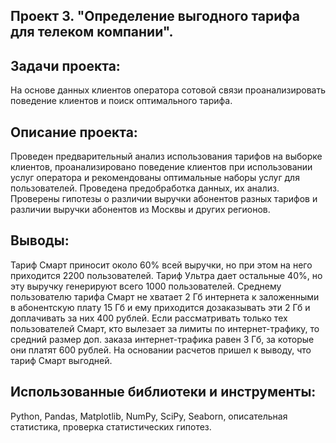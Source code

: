 ## Проект 3. "Определение выгодного тарифа для телеком компании".

## Задачи проекта:
На основе данных клиентов оператора сотовой связи проанализировать поведение клиентов и поиск оптимального тарифа.


## Описание проекта:
Проведен предварительный анализ использования тарифов на выборке клиентов, проанализировано поведение клиентов при использовании услуг оператора и рекомендованы оптимальные наборы услуг для пользователей.
Проведена предобработка данных, их анализ. Проверены гипотезы о различии выручки абонентов разных тарифов и различии выручки абонентов из Москвы и других регионов.

## Выводы:
Тариф Смарт приносит около 60% всей выручки, но при этом на него приходится 2200 пользователей. Тариф Ультра дает остальные 40%, но эту выручку генерируют всего 1000 пользователей.
Среднему пользователю тарифа Смарт не хватает 2 Гб интернета к заложенными в абонентскую плату 15 Гб и ему приходится дозаказывать эти 2 Гб и доплачивать за них 400 рублей.
Если рассматривать только тех пользователей Смарт, кто вылезает за лимиты по интернет-трафику, то средний размер доп. заказа интернет-трафика равен 3 Гб, за которые они платят 600 рублей.
На основании расчетов пришел к выводу, что тариф Смарт выгодней.

## Использованные библиотеки и инструменты:
Python, Pandas, Matplotlib, NumPy, SciPy, Seaborn, описательная статистика, проверка статистических гипотез.

